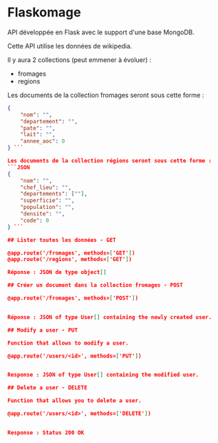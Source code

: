 # Flaskomage

API développée en Flask avec le support d'une base MongoDB.

Cette API utilise les données de wikipedia.

Il y aura 2 collections (peut emmener à évoluer) : 
- fromages
- regions

Les documents de la collection fromages seront sous cette forme :
```JSON
{
    "nom": "",
    "departement": "",
    "pate": "",
    "lait": "",
    "annee_aoc": 0
} ```

Les documents de la collection régions seront sous cette forme :
```JSON
{
    "nom": "",
    "chef_lieu": "",
    "departements": [""],
    "superficie": "",
    "population": "",
    "densite": "",
    "code": 0
} ```

## Lister toutes les données - GET

@app.route('/fromages', methods=['GET'])
@app.route('/regions', methods=['GET'])

Réponse : JSON de type object[]

## Créer un document dans la collection fromages - POST

@app.route('/fromages', methods=['POST'])


Réponse : JSON of type User[] containing the newly created user.

## Modify a user - PUT

Function that allows to modify a user.

@app.route('/users/<id>', methods=['PUT'])


Response : JSON of type User[] containing the modified user.

## Delete a user - DELETE

Function that allows you to delete a user.

@app.route('/users/<id>', methods=['DELETE'])


Response : Status 200 OK